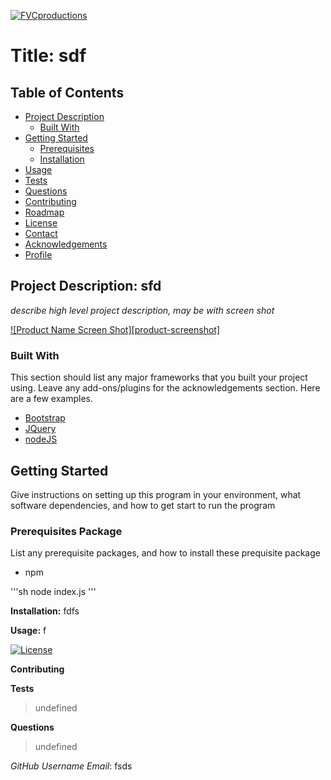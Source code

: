 

<a href="http://fvcproductions.com"><img src="https://avatars1.githubusercontent.com/u/4284691?v=3&s=200" title="FVCproductions" alt="FVCproductions"></a>
# Title: sdf

## Table of Contents

* [Project Description](#about-the-project)
  * [Built With](#built-with)
* [Getting Started](#getting-started)
  * [Prerequisites](#prerequisites)
  * [Installation](#installation)
* [Usage](#usage)
* [Tests](#tests)
* [Questions](#questions)
* [Contributing](#contributing)
* [Roadmap](#roadmap)
* [License](#license)
* [Contact](#contact)
* [Acknowledgements](#acknowledgements)
* [Profile](#profile)



## Project Description: sfd
_describe high level project description, may be with screen shot_


[![Product Name Screen Shot][product-screenshot]](https://example.com)

### Built With
This section should list any major frameworks that you built your project using. Leave any add-ons/plugins for the acknowledgements section. Here are a few examples.
* [Bootstrap](https://getbootstrap.com)
* [JQuery](https://jquery.com)
* [nodeJS](https://nodejs.org/en/)



## Getting Started

Give instructions on setting up this program in your environment, 
what software dependencies, and how to get start to run the program

### Prerequisites Package 

List any prerequisite packages, and how to install these prequisite package

* npm

'''sh
node index.js
'''

**Installation:** fdfs

**Usage:** f

[![License](http://img.shields.io/:license-sdf-blue.svg)](http://doge.mit-license.org)

**Contributing**
> 

**Tests**
> undefined

**Questions**
> undefined

_GitHub Username Email_: fsds